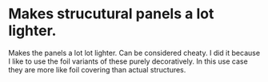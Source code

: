 # Makes strucutural panels a lot lighter.
Makes the panels a lot lot lighter. Can be considered cheaty. I did it because I like to use the foil variants of these purely decoratively. In this use case they are more like foil covering than actual structures.
